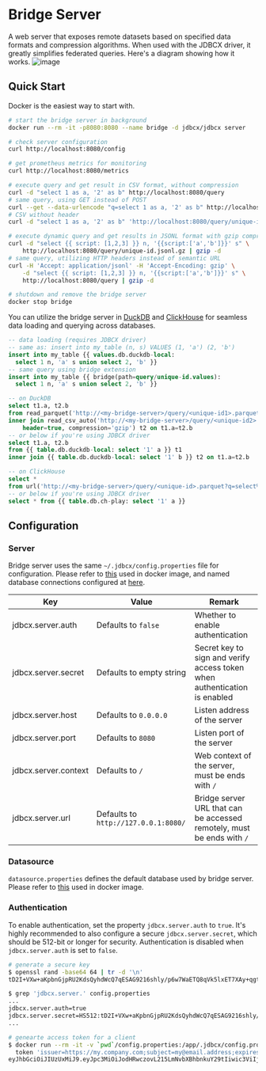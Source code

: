 # Bridge Server

A web server that exposes remote datasets based on specified data formats and compression algorithms. When used with the JDBCX driver, it greatly simplifies federated queries. Here's a diagram showing how it works.
![image](https://github.com/jdbcx/jdbcx/assets/4270380/4dc3b215-16d9-4d40-8b94-778f68529919)

## Quick Start

Docker is the easiest way to start with.

```bash
# start the bridge server in background
docker run --rm -it -p8080:8080 --name bridge -d jdbcx/jdbcx server

# check server configuration
curl http://localhost:8080/config

# get prometheus metrics for monitoring
curl http://localhost:8080/metrics

# execute query and get result in CSV format, without compression
curl -d "select 1 as a, '2' as b" http://localhost:8080/query
# same query, using GET instead of POST
curl --get --data-urlencode "q=select 1 as a, '2' as b" http://localhost:8080/query
# CSV without header
curl -d "select 1 as a, '2' as b" 'http://localhost:8080/query/unique-id.csv?header=false'

# execute dynamic query and get results in JSONL format with gzip compression
curl -d "select {{ script: [1,2,3] }} n, '{{script:['a','b']}}' s" \
    http://localhost:8080/query/unique-id.jsonl.gz | gzip -d
# same query, utilizing HTTP headers instead of semantic URL
curl -H 'Accept: application/jsonl' -H 'Accept-Encoding: gzip' \
    -d "select {{ script: [1,2,3] }} n, '{{script:['a','b']}}' s" \
    http://localhost:8080/query | gzip -d

# shutdown and remove the bridge server
docker stop bridge
```

You can utilize the bridge server in [DuckDB](https://duckdb.org/) and [ClickHouse](https://clickhouse.com/) for seamless data loading and querying across databases.

```sql
-- data loading (requires JDBCX driver)
-- same as: insert into my_table (n, s) VALUES (1, 'a') (2, 'b')
insert into my_table {{ values.db.duckdb-local:
  select 1 n, 'a' s union select 2, 'b' }}
-- same query using bridge extension
insert into my_table {{ bridge(path=query/unique-id.values):
  select 1 n, 'a' s union select 2, 'b' }}

-- on DuckDB
select t1.a, t2.b
from read_parquet('http://<my-bridge-server>/query/<unique-id1>.parquet?q=select%20%271%27%20a&codec=zstd') t1
inner join read_csv_auto('http://<my-bridge-server>/query/<unique-id2>.csv.gz?q=select%20%271%27%20b',
    header=true, compression='gzip') t2 on t1.a=t2.b
-- or below if you're using JDBCX driver
select t1.a, t2.b
from {{ table.db.duckdb-local: select '1' a }} t1
inner join {{ table.db.duckdb-local: select '1' b }} t2 on t1.a=t2.b

-- on ClickHouse
select *
from url('http://<my-bridge-server>/query/<unique-id>.parquet?q=select%20%271%27%20a&codec=zstd', Parquet)
-- or below if you're using JDBCX driver
select * from {{ table.db.ch-play: select '1' a }}
```

## Configuration

### Server

Bridge server uses the same `~/.jdbcx/config.properties` file for configuration. Please refer to [this](/docker/app/.jdbcx/config.properties) used in docker image, and named database connections configured at [here](/docker/app/.jdbcx/db).

| Key                  | Value                                | Remark                                                                    |
| -------------------- | ------------------------------------ | ------------------------------------------------------------------------- |
| jdbcx.server.auth    | Defaults to `false`                  | Whether to enable authentication                                          |
| jdbcx.server.secret  | Defaults to empty string             | Secret key to sign and verify access token when authentication is enabled |
| jdbcx.server.host    | Defaults to `0.0.0.0`                | Listen address of the server                                              |
| jdbcx.server.port    | Defaults to `8080`                   | Listen port of the server                                                 |
| jdbcx.server.context | Defaults to `/`                      | Web context of the server, must be ends with `/`                          |
| jdbcx.server.url     | Defaults to `http://127.0.0.1:8080/` | Bridge server URL that can be accessed remotely, must be ends with `/`    |

### Datasource

`datasource.properties` defines the default database used by bridge server. Please refer to [this](/docker/app/datasource.properties) used in docker image.

### Authentication

To enable authentication, set the property `jdbcx.server.auth` to `true`. It's highly recommended to also configure a secure `jdbcx.server.secret`, which should be 512-bit or longer for security. Authentication is disabled when `jdbcx.server.auth` is set to `false`.

```bash
# generate a secure key
$ openssl rand -base64 64 | tr -d '\n'
tD2I+VXw+aKpbnGjpRU2KdsQyhdWcQ7qESAG9216shly/p6w7WaETQ8qVk5lxET7XAy+qgtY1VAbA3RDMJgcVA==

$ grep 'jdbcx.server.' config.properties
...
jdbcx.server.auth=true
jdbcx.server.secret=HS512:tD2I+VXw+aKpbnGjpRU2KdsQyhdWcQ7qESAG9216shly/p6w7WaETQ8qVk5lxET7XAy+qgtY1VAbA3RDMJgcVA==
...

# genearte access token for a client
$ docker run --rm -it -v `pwd`/config.properties:/app/.jdbcx/config.properties jdbcx/jdbcx \
  token 'issuer=https://my.company.com;subject=my@email.address;expires=1440;allowed_ips=192.168.1.0/24'
eyJhbGciOiJIUzUxMiJ9.eyJpc3MiOiJodHRwczovL215LmNvbXBhbnkuY29tIiwic3ViIjoibXlAZW1haWwuYWRkcmVzcyIsImp0aSI6ImM1YzVlYWJjLTIyNzYtNDk3My1hNTJhLWRhMzNlNDdiNGI2NSIsImlhdCI6MTc1OTkyNTU0MywiZXhwIjoxNzYwMDExOTQzLCJhbGxvd2VkX2lwcyI6IjE5Mi4xNjguMS4wLzI0In0.o97AEgK3E31pK_ITQOBXqaEweRArpr9ZlqvRQ6VHLWjRr_2uX5_KDJTCcvM_EomrhWMY_F-5SeMESSAto6CACw
```
